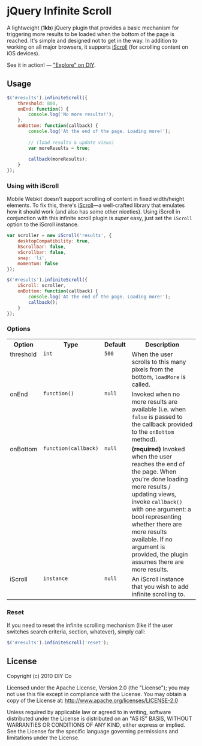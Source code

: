 # jQuery Infinite Scroll

A lightweight (**1kb**) jQuery plugin that provides a basic mechanism for triggering more results to be loaded when the bottom of the page is reached. It's simple and designed not to get in the way. In addition to working on all major browsers, it supports [iScroll](https://github.com/cubiq/iscroll) (for scrolling content on iOS devices).

See it in action! — ["Explore" on DIY](https://diy.org/explore).

## Usage

```javascript
$('#results').infiniteScroll({
	threshold: 800,
	onEnd: function() {
		console.log('No more results!');
	},
	onBottom: function(callback) {
		console.log('At the end of the page. Loading more!');
		
		// (load results & update views)
		var moreResults = true;
		
		callback(moreResults);
	}
});
```

### Using with iScroll

Mobile Webkit doesn't support scrolling of content in fixed width/height elements. To fix this, there's [iScroll](http://cubiq.org/iscroll-4)—a well-crafted library that emulates how it should work (and also has some other niceties). Using iScroll in conjunction with this infinite scroll plugin is *super* easy, just set the `iScroll` option to the iScroll instance.

```javascript
var scroller = new iScroll('results', {
	desktopCompatibility: true,
	hScrollbar: false,
	vScrollbar: false,
	snap: 'li',
	momentum: false
});

$('#results').infiniteScroll({
	iScroll: scroller,
	onBottom: function(callback) {
		console.log('At the end of the page. Loading more!');
		callback();
	}
});
```

### Options

<table>
	<tr>
		<th>Option</th>
		<th>Type</th>
		<th>Default</th>
		<th>Description</th>
	</tr>
	<tr>
		<td valign="top">threshold</td>
		<td valign="top"><code>int</code></td>
		<td valign="top"><code>500</code></td>
		<td valign="top">When the user scrolls to this many pixels from the bottom, <code>loadMore</code> is called.</td>
	</tr>
	<tr>
		<td valign="top">onEnd</td>
		<td valign="top"><code>function()</code></td>
		<td valign="top"><code>null</code></td>
		<td valign="top">Invoked when no more results are available (i.e. when <code>false</code> is passed to the callback provided to the <code>onBottom</code> method).</td>
	</tr>
	<tr>
		<td valign="top">onBottom</td>
		<td valign="top"><code>function(callback)</code></td>
		<td valign="top"><code>null</code></td>
		<td valign="top"><strong>(required)</strong> Invoked when the user reaches the end of the page. When you're done loading more results / updating views, invoke <code>callback()</code> with one argument: a bool representing whether there are more results available. If no argument is provided, the plugin assumes there are more results.</td>
	</tr>
	<tr>
		<td valign="top">iScroll</td>
		<td valign="top"><code>instance</code></td>
		<td valign="top"><code>null</code></td>
		<td valign="top">An iScroll instance that you wish to add infinite scrolling to.</td>
	</tr>
</table>

### Reset

If you need to reset the infinite scrolling mechanism (like if the user switches search criteria, section, whatever), simply call:

```javascript
$('#results').infiniteScroll('reset');
```

## License

Copyright (c) 2010 DIY Co

Licensed under the Apache License, Version 2.0 (the "License"); you may not use this file except in compliance with the License. You may obtain a copy of the License at: http://www.apache.org/licenses/LICENSE-2.0

Unless required by applicable law or agreed to in writing, software distributed under the License is distributed on an "AS IS" BASIS, WITHOUT WARRANTIES OR CONDITIONS OF ANY KIND, either express or implied. See the License for the specific language governing permissions and limitations under the License.
